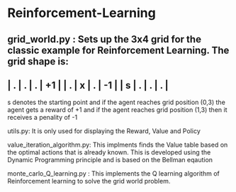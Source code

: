 # Reinforcement-Learning

grid_world.py : Sets up the 3x4 grid for the classic example for Reinforcement Learning. 
The grid shape is: 
-------------------
| . | . | . | +1 |
| . | x | . | -1 |
| s | . | . |  . |
-------------------

s denotes the starting point and if the agent reaches grid position (0,3) the agent gets a reward of +1 
and if the agent reaches grid position (1,3) then it receives a penality of -1 

utils.py: It is only used for displaying the Reward, Value and Policy

value_iteration_algorithm.py: This implments finds the Value table based on the optimal actions that is already known. 
This is developed using the Dynamic Programming principle and is based on the Bellman eqaution

monte_carlo_Q_learning.py : This implements the Q learning algorithm of Reinforcement learning to solve the grid world problem. 
